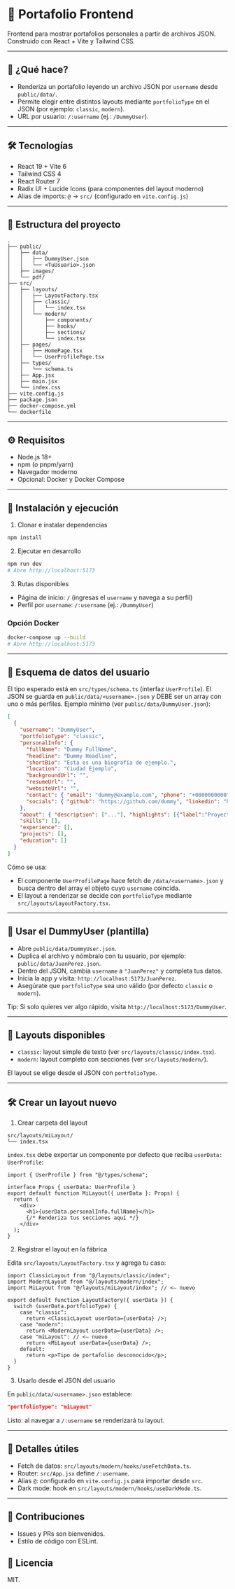 # 🎨 Portafolio Frontend

Frontend para mostrar portafolios personales a partir de archivos JSON. Construido con React + Vite y Tailwind CSS.

---

## 📌 ¿Qué hace?

- Renderiza un portafolio leyendo un archivo JSON por `username` desde `public/data/`.
- Permite elegir entre distintos layouts mediante `portfolioType` en el JSON (por ejemplo: `classic`, `modern`).
- URL por usuario: `/:username` (ej.: `/DummyUser`).

---

## 🛠 Tecnologías

- React 19 + Vite 6
- Tailwind CSS 4
- React Router 7
- Radix UI + Lucide Icons (para componentes del layout moderno)
- Alias de imports: `@` → `src/` (configurado en `vite.config.js`)

---

## 📂 Estructura del proyecto

```
.
├── public/
│   ├── data/
│   │   ├── DummyUser.json
│   │   └── <TuUsuario>.json
│   ├── images/
│   └── pdf/
├── src/
│   ├── layouts/
│   │   ├── LayoutFactory.tsx
│   │   ├── classic/
│   │   │   └── index.tsx
│   │   └── modern/
│   │       ├── components/
│   │       ├── hooks/
│   │       ├── sections/
│   │       └── index.tsx
│   ├── pages/
│   │   ├── HomePage.tsx
│   │   └── UserProfilePage.tsx
│   ├── types/
│   │   └── schema.ts
│   ├── App.jsx
│   ├── main.jsx
│   └── index.css
├── vite.config.js
├── package.json
├── docker-compose.yml
└── dockerfile
```

---

## ⚙️ Requisitos

- Node.js 18+
- npm (o pnpm/yarn)
- Navegador moderno
- Opcional: Docker y Docker Compose

---

## 🚀 Instalación y ejecución

1) Clonar e instalar dependencias

```bash
npm install
```

2) Ejecutar en desarrollo

```bash
npm run dev
# Abre http://localhost:5173
```

3) Rutas disponibles

- Página de inicio: `/` (ingresas el `username` y navega a su perfil)
- Perfil por `username`: `/:username` (ej.: `/DummyUser`)

### Opción Docker

```bash
docker-compose up --build
# Abre http://localhost:5173
```

---

## 🧱 Esquema de datos del usuario

El tipo esperado está en `src/types/schema.ts` (interfaz `UserProfile`). El JSON se guarda en `public/data/<username>.json` y DEBE ser un array con uno o más perfiles. Ejemplo mínimo (ver `public/data/DummyUser.json`):

```json
[
  {
    "username": "DummyUser",
    "portfolioType": "classic",
    "personalInfo": {
      "fullName": "Dummy FullName",
      "headline": "Dummy Headline",
      "shortBio": "Esta es una biografía de ejemplo.",
      "location": "Ciudad Ejemplo",
      "backgroundUrl": "",
      "resumeUrl": "",
      "websiteUrl": "",
      "contact": { "email": "dummy@example.com", "phone": "+0000000000" },
      "socials": { "github": "https://github.com/dummy", "linkedin": "https://linkedin.com/in/dummy" }
    },
    "about": { "description": ["..."], "highlights": [{"label":"Proyectos","value":"5+"}], "image": "" },
    "skills": [],
    "experience": [],
    "projects": [],
    "education": []
  }
]
```

Cómo se usa:
- El componente `UserProfilePage` hace fetch de `/data/<username>.json` y busca dentro del array el objeto cuyo `username` coincida.
- El layout a renderizar se decide con `portfolioType` mediante `src/layouts/LayoutFactory.tsx`.

---

## 🧪 Usar el DummyUser (plantilla)

- Abre `public/data/DummyUser.json`.
- Duplica el archivo y nómbralo con tu usuario, por ejemplo: `public/data/JuanPerez.json`.
- Dentro del JSON, cambia `username` a `"JuanPerez"` y completa tus datos.
- Inicia la app y visita: `http://localhost:5173/JuanPerez`.
- Asegúrate que `portfolioType` sea uno válido (por defecto `classic` o `modern`).

Tip: Si solo quieres ver algo rápido, visita `http://localhost:5173/DummyUser`.

---

## 🧩 Layouts disponibles

- `classic`: layout simple de texto (ver `src/layouts/classic/index.tsx`).
- `modern`: layout completo con secciones (ver `src/layouts/modern/`).

El layout se elige desde el JSON con `portfolioType`.

---

## 🛠️ Crear un layout nuevo

1) Crear carpeta del layout

```
src/layouts/miLayout/
└── index.tsx
```

`index.tsx` debe exportar un componente por defecto que reciba `userData: UserProfile`:

```tsx
import { UserProfile } from "@/types/schema";

interface Props { userData: UserProfile }
export default function MiLayout({ userData }: Props) {
  return (
    <div>
      <h1>{userData.personalInfo.fullName}</h1>
      {/* Renderiza tus secciones aquí */}
    </div>
  );
}
```

2) Registrar el layout en la fábrica

Edita `src/layouts/LayoutFactory.tsx` y agrega tu caso:

```tsx
import ClassicLayout from "@/layouts/classic/index";
import ModernLayout from "@/layouts/modern/index";
import MiLayout from "@/layouts/miLayout/index"; // <— nuevo

export default function LayoutFactory({ userData }) {
  switch (userData.portfolioType) {
    case "classic":
      return <ClassicLayout userData={userData} />;
    case "modern":
      return <ModernLayout userData={userData} />;
    case "miLayout": // <— nuevo
      return <MiLayout userData={userData} />;
    default:
      return <p>Tipo de portafolio desconocido</p>;
  }
}
```

3) Usarlo desde el JSON del usuario

En `public/data/<username>.json` establece:

```json
"portfolioType": "miLayout"
```

Listo: al navegar a `/:username` se renderizará tu layout.

---

## 🔎 Detalles útiles

- Fetch de datos: `src/layouts/modern/hooks/useFetchData.ts`.
- Router: `src/App.jsx` define `/:username`.
- Alias `@`: configurado en `vite.config.js` para importar desde `src`.
- Dark mode: hook en `src/layouts/modern/hooks/useDarkMode.ts`.

---

## 🤝 Contribuciones

- Issues y PRs son bienvenidos.
- Estilo de código con ESLint.

## 📄 Licencia

MIT.
